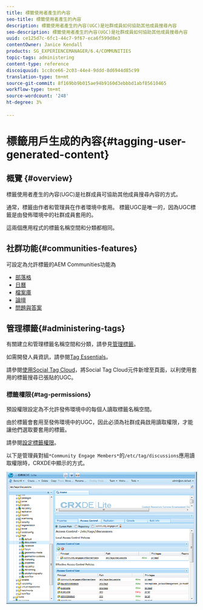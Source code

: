 ```yaml
---
title: 標籤使用者產生的內容
seo-title: 標籤使用者產生的內容
description: 標籤使用者產生的內容(UGC)是社群成員如何協助其他成員搜尋內容
seo-description: 標籤使用者產生的內容(UGC)是社群成員如何協助其他成員搜尋內容
uuid: ce125d7c-6fc1-44c7-9f67-eca6f599d8e3
contentOwner: Janice Kendall
products: SG_EXPERIENCEMANAGER/6.4/COMMUNITIES
topic-tags: administering
content-type: reference
discoiquuid: 1cc8ce66-2c03-44e4-9ddd-8d6944d85c99
translation-type: tm+mt
source-git-commit: 8f169bb9b015ae94b9160d3ebbbd1abf85610465
workflow-type: tm+mt
source-wordcount: '248'
ht-degree: 3%

---
```



# 標籤用戶生成的內容{#tagging-user-generated-content}

## 概覽 {#overview}

標籤使用者產生的內容(UGC)是社群成員可協助其他成員搜尋內容的方式。

通常，標籤由作者和管理員在作者環境中套用。 標籤UGC是唯一的，因為UGC標籤是由發佈環境中的社群成員套用的。

這兩個應用程式的標籤名稱空間和分類都相同。

## 社群功能{#communities-features}

可設定為允許標籤的AEM Communities功能為

* [部落格](blog-feature.md)
* [日曆](calendar.md)
* [檔案庫](file-library.md)
* [論壇](forum.md#configuretheaddedforum)
* [問題與答案](working-with-qna.md)

## 管理標籤{#administering-tags}

有關建立和管理標籤名稱空間和分類，請參見[管理標籤](../../help/sites-administering/tags.md#tagging-console)。

如需開發人員資訊，請參閱[Tag Essentials](tag.md)。

請參閱[使用Social Tag Cloud](tagcloud.md)，將Social Tag Cloud元件新增至頁面，以利使用套用的標籤搜尋已張貼的UGC。

### 標籤權限{#tag-permissions}

預設權限設定為不允許發佈環境中的每個人讀取標籤名稱空間。

由於標籤會套用至發佈環境中的UGC，因此必須為社群成員啟用讀取權限，才能讓他們選取要套用的標籤。

請參閱[設定標籤權限](../../help/sites-administering/tags.md#setting-tag-permissions)。

以下是管理員對組`*Community Engage Members*`的`/etc/tag/discussions`應用讀取權限時，CRXDE中顯示的方式。

![chlimage_1-74](assets/chlimage_1-74.png)

